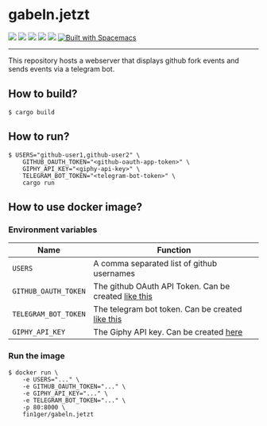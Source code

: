 # gabeln.jetzt

[![](https://img.shields.io/travis/verkehrsministerium/gabeln.jetzt.svg)](https://travis-ci.org/verkehrsministerium/gabeln.jetzt)
[![](https://img.shields.io/docker/automated/fin1ger/gabeln.jetzt.svg)](https://cloud.docker.com/repository/docker/fin1ger/gabeln.jetzt)
[![](https://img.shields.io/docker/build/fin1ger/gabeln.jetzt.svg)](https://cloud.docker.com/repository/docker/fin1ger/gabeln.jetzt/tags)
![](https://img.shields.io/microbadger/image-size/fin1ger%2Fgabeln.jetzt.svg)
[![](https://img.shields.io/github/tag/verkehrsministerium/gabeln.jetzt.svg)](https://github.com/verkehrsministerium/gabeln.jetzt/releases)
[![Built with Spacemacs](https://cdn.rawgit.com/syl20bnr/spacemacs/442d025779da2f62fc86c2082703697714db6514/assets/spacemacs-badge.svg)](http://spacemacs.org)

---

This repository hosts a webserver that displays github fork events and sends events via a telegram bot.

## How to build?

```
$ cargo build
```

## How to run?
```
$ USERS="github-user1,github-user2" \
    GITHUB_OAUTH_TOKEN="<github-oauth-app-token>" \
    GIPHY_API_KEY="<giphy-api-key>" \
    TELEGRAM_BOT_TOKEN="<telegram-bot-token>" \
    cargo run
```

## How to use docker image?

### Environment variables

| Name                 | Function                                                                                                                             |
|----------------------|--------------------------------------------------------------------------------------------------------------------------------------|
| `USERS`              | A comma separated list of github usernames                                                                                           |
| `GITHUB_OAUTH_TOKEN` | The github OAuth API Token. Can be created [like this](https://developer.github.com/apps/building-oauth-apps/creating-an-oauth-app/) |
| `TELEGRAM_BOT_TOKEN` | The telegram bot token. Can be created [like this](https://core.telegram.org/bots#creating-a-new-bot)                                |
| `GIPHY_API_KEY`      | The Giphy API key. Can be created [here](https://developers.giphy.com/)                                                              |

### Run the image

```
$ docker run \
    -e USERS="..." \
    -e GITHUB_OAUTH_TOKEN="..." \
    -e GIPHY_API_KEY="..." \
    -e TELEGRAM_BOT_TOKEN="..." \
    -p 80:8000 \
    fin1ger/gabeln.jetzt
```
